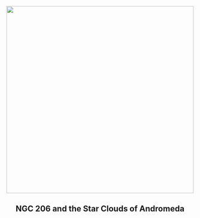 
<p align="center"><img src="https://apod.nasa.gov/apod/image/2304/Trottier_M31SW_APOD_Re1024.jpg" width="500" height="500"></p>
<h2 align="center"> NGC 206 and the Star Clouds of Andromeda </h2>
